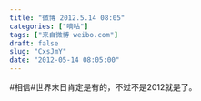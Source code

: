 ```yaml
---
title: "微博 2012.5.14 08:05"
categories: ["嘀咕"]
tags: ["来自微博 weibo.com"]
draft: false
slug: "CxsJmY"
date: "2012-05-14 08:05:00"
---
```


<p>#相信#世界末日肯定是有的，不过不是2012就是了。 ​​​​</p>
